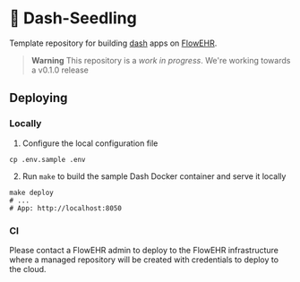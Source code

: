 # 🌱 Dash-Seedling

Template repository for building [dash](https://plotly.com/dash/) apps on [FlowEHR](https://github.com/UCLH-Foundry/FlowEHR).

> **Warning**
> This repository is a _work in progress_. We're working towards a v0.1.0 release


## Deploying

### Locally

1. Configure the local configuration file
```
cp .env.sample .env
```

2. Run `make` to build the sample Dash Docker container and serve it locally
```
make deploy
# ...
# App: http://localhost:8050
```

### CI

Please contact a FlowEHR admin to deploy to the FlowEHR infrastructure where a 
managed repository will be created with credentials to deploy to the cloud.
